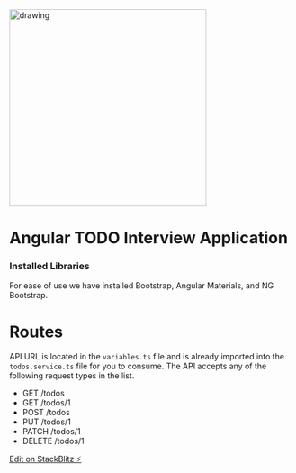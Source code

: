 <img style="display: block" src="https://upload.wikimedia.org/wikipedia/commons/c/cf/Angular_full_color_logo.svg" alt="drawing" width="350"/> 

# Angular TODO Interview Application


### Installed Libraries

For ease of use we have installed Bootstrap, Angular Materials, and NG Bootstrap.

# Routes

API URL is located in the `variables.ts` file and is already imported into the `todos.service.ts` file for you to consume.  The API accepts any of the following request types in the list.

 - GET	/todos
 - GET	/todos/1
 - POST	/todos
 - PUT	/todos/1
 - PATCH	/todos/1
 - DELETE	/todos/1


[Edit on StackBlitz ⚡️](https://stackblitz.com/edit/angular-n2y1zg)